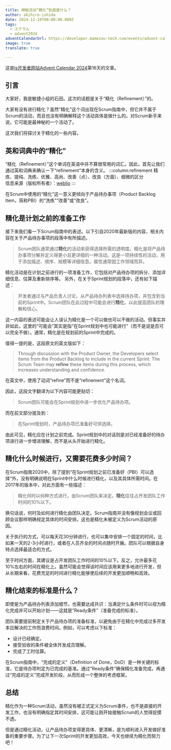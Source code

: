 ```yaml
---
title: 神秘活动“精化”到底是什么？
author: akihiro-ishida
date: 2024-12-16T00:00:00.000Z
tags:
  - スクラム
  - advent2024
adventCalendarUrl: https://developer.mamezou-tech.com/events/advent-calendar/2024/
image: true
translate: true

---
```


这是[is开发者网站Advent Calendar 2024](/events/advent-calendar/2024/)第16天的文章。

## 引言
大家好，我是敏捷小组的石田。这次的话题是关于“精化（Refinement）”的。

大家有没有进行精化？虽然“精化”这个词出现在Scrum指南中，但它并不属于Scrum的活动，而且也没有明确解释这个活动具体是做什么的。对Scrum新手来说，它可能是最神秘的一个活动了。

这次我们将探讨关于精化的一些内容。

## 英和词典中的“精化”

“精化（Refinement）”这个单词在英语中并不算很常用的词汇。因此，首先让我们通过英和词典来确认一下“refinement”本身的含义。
:::column:refinement
精炼、提纯、洗练、优雅、高尚、改善（点）、改良（方面）、细微的区分  
信息来源（版权所有者）：[weblio](https://ejje.weblio.jp/content/refinement)
:::

在Scrum中使用的“精化”这一意义更倾向于产品待办事项（Product Backlog Item，简称PBI）的“洗练”“改善”或“改良”。

## 精化是计划之前的准备工作

接下来我们看一下Scrum指南中的表述。以下引自2020年最新版的内容，相关内容在关于产品待办事项的段落中有所描述。

> Scrum团队通常通过<b>精化</b>的活动来获得选择所需的透明度。精化是将产品待办事项分解并定义得更小且更详细的一种活动。这是一项持续性的活动，用于添加描述、顺序、规模等详细信息。属性通常因工作领域而异。

精化活动是在计划之前进行的一项准备工作，它包括对产品待办项的拆分、添加详细信息、估算及重新排序等。
另外，在关于Sprint规划的段落中，还有如下描述：

> 开发者通过与产品负责人讨论，从产品待办列表中选择待办项，并包含到当前的Sprint中。Scrum团队在此过程中可能会进行<b>精化</b>，以此提高团队的理解和信心。

这一内容的表述可能会让人误认为精化是一个可以做也可以不做的活动。但事实并非如此，这里的“可能会”其实是指“在Sprint规划中也可能进行”（而不是说是否可以完全不做）。通常，精化是在规划前的Sprint中完成的。

值得一提的是，这段原文的英文版如下：

> Through discussion with the Product Owner, the Developers select items from the Product Backlog to include in the current Sprint. The Scrum Team may <b>refine</b> these items during this process, which increases understanding and confidence.

在英文中，使用了动词“refine”而不是“refinement”这个名词。

因此，这段文字翻译为以下内容可能更贴切：
> Scrum团队可能会在Sprint规划中进一步优化产品待办项。

而在前文部分提及到：
> 在Sprint规划时，产品待办项已准备好可供选择。

由此可见，精化应在计划之前完成。Sprint规划中的对话则是对已经准备好的待办项进行进一步增进理解，而不是从头开始进行精化。

## 精化什么时候进行，又需要花费多少时间？

在Scrum指南2020中，除了提到“在Sprint规划之前已准备好（PBI）可以选择”外，没有明确说明在Sprint中什么时候进行精化，以及其具体所需时间。在2017年的版本中，对此方面有一些描述：

> 精化何时以何种方式进行，由Scrum团队来决定。<b>精化</b>往往占开发团队工作时间的10%以下。

换句话说，何时及如何进行精化由团队决定。Scrum指南并没有像规划会议或回顾会议那样明确规定具体的时间安排。这也是精化未被定义为Scrum活动的原因。

关于执行的方式，可以每天花30分钟进行，也可以集中安排一个固定的时间，比如某一天的2-3小时进行，或者在人员齐全的时间点随时开展。团队可以根据自身特点选择最适合的方式。

至于时间方面，其建议是占开发团队工作时间的10%以下。反之，允许最多花10%左右的时间在精化上。虽然可能会觉得该时间应该用来更多地进行开发，但从长期来看，花费充足的时间进行精化能够使后续的开发更加顺畅和高效。

## 精化结束的标准是什么？

即使是为产品待办列表添加细节，也需要达成共识：当满足什么条件时可以视为精化完成并可以开始计划——这就是“Ready条件”（准备完成的标准）。

团队需要提前制定关于产品待办项的准备标准，以避免由于在精化中完成过多开发本应解决的工作而浪费时间。例如，可以考虑以下标准：

- 设计已经确定。
- 接受验收的条件被全体开发成员理解。
- 完成了工时估算。

在Scrum指南中，“完成的定义”（Definition of Done，DoD）是一种关键的标准，它是待办项判定为已完成的基准。通过“Ready条件”确保精化准备完成，再通过“完成的定义”完成开发阶段，从而形成一个整体的考虑框架。

## 总结

精化作为一种Scrum活动，虽然没有被正式定义为Scrum事件，也不是直接的开发工作，也没有明确指定其时间安排，这可能让刚开始接触Scrum的人觉得捉摸不透。

但是通过精化活动，让产品待办项变得更具体、更清晰，是为顺利进入开发做好准备的重要步骤。为了让下一次Sprint的开发更加高效，今天也继续为精化而努力吧！
